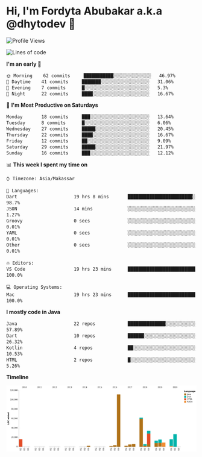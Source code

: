 # Hi, I'm Fordyta Abubakar a.k.a @dhytodev 👋

<!--
**DhytoDev/dhytodev** is a ✨ _special_ ✨ repository because its `README.md` (this file) appears on your GitHub profile.

Here are some ideas to get you started:

- 🔭 I’m currently working on ...
- 🌱 I’m currently learning ...
- 👯 I’m looking to collaborate on ...
- 🤔 I’m looking for help with ...
- 💬 Ask me about ...
- 📫 How to reach me: ...
- 😄 Pronouns: ...
- ⚡ Fun fact: ...
-->

<!--START_SECTION:waka-->
![Profile Views](http://img.shields.io/badge/Profile%20Views-308-blue)

![Lines of code](https://img.shields.io/badge/From%20Hello%20World%20I've%20written-90279%20Lines%20of%20code-blue)

**I'm an early 🐤** 

```text
🌞 Morning    62 commits     ███████████░░░░░░░░░░░░░░   46.97% 
🌆 Daytime    41 commits     ███████░░░░░░░░░░░░░░░░░░   31.06% 
🌃 Evening    7 commits      █░░░░░░░░░░░░░░░░░░░░░░░░   5.3% 
🌙 Night      22 commits     ████░░░░░░░░░░░░░░░░░░░░░   16.67%

```
📅 **I'm Most Productive on Saturdays** 

```text
Monday       18 commits     ███░░░░░░░░░░░░░░░░░░░░░░   13.64% 
Tuesday      8 commits      █░░░░░░░░░░░░░░░░░░░░░░░░   6.06% 
Wednesday    27 commits     █████░░░░░░░░░░░░░░░░░░░░   20.45% 
Thursday     22 commits     ████░░░░░░░░░░░░░░░░░░░░░   16.67% 
Friday       12 commits     ██░░░░░░░░░░░░░░░░░░░░░░░   9.09% 
Saturday     29 commits     █████░░░░░░░░░░░░░░░░░░░░   21.97% 
Sunday       16 commits     ███░░░░░░░░░░░░░░░░░░░░░░   12.12%

```


📊 **This week I spent my time on** 

```text
⌚︎ Timezone: Asia/Makassar

💬 Languages: 
Dart                     19 hrs 8 mins       ████████████████████████░   98.7% 
JSON                     14 mins             ░░░░░░░░░░░░░░░░░░░░░░░░░   1.27% 
Groovy                   0 secs              ░░░░░░░░░░░░░░░░░░░░░░░░░   0.01% 
YAML                     0 secs              ░░░░░░░░░░░░░░░░░░░░░░░░░   0.01% 
Other                    0 secs              ░░░░░░░░░░░░░░░░░░░░░░░░░   0.01%

🔥 Editors: 
VS Code                  19 hrs 23 mins      █████████████████████████   100.0%

💻 Operating Systems: 
Mac                      19 hrs 23 mins      █████████████████████████   100.0%

```

**I mostly code in Java** 

```text
Java                     22 repos            ██████████████░░░░░░░░░░░   57.89% 
Dart                     10 repos            ██████░░░░░░░░░░░░░░░░░░░   26.32% 
Kotlin                   4 repos             ██░░░░░░░░░░░░░░░░░░░░░░░   10.53% 
HTML                     2 repos             █░░░░░░░░░░░░░░░░░░░░░░░░   5.26%

```


**Timeline**

![Chart not found](https://github.com/DhytoDev/DhytoDev/blob/master/charts/bar_graph.png) 


<!--END_SECTION:waka-->
